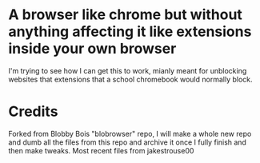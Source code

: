 # A browser like chrome but without anything affecting it like extensions inside your own browser
I'm trying to see how I can get this to work, mianly meant for unblocking websites that extensions that a school chromebook would normally block.

# Credits
Forked from Blobby Bois "blobrowser" repo, I will make a whole new repo and dumb all the files from this repo and archive it once I fully finish and then make tweaks.
Most recent files from jakestrouse00
